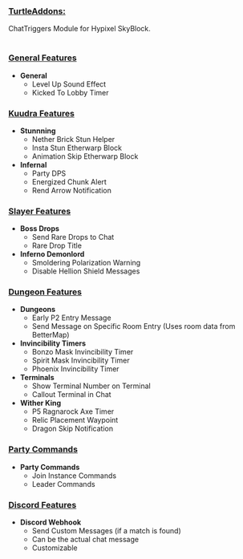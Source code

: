 ### <u>TurtleAddons:</u>
ChatTriggers Module for Hypixel SkyBlock.
<br>
<br>

### <u>General Features</u>
- **General**
    - Level Up Sound Effect
    - Kicked To Lobby Timer
### <u>Kuudra Features</u>
- **Stunnning**
    - Nether Brick Stun Helper
    - Insta Stun Etherwarp Block
    - Animation Skip Etherwarp Block
- **Infernal**
    - Party DPS
    - Energized Chunk Alert
    - Rend Arrow Notification
### <u>Slayer Features</u>
- **Boss Drops**
    - Send Rare Drops to Chat
    - Rare Drop Title
- **Inferno Demonlord**
    - Smoldering Polarization Warning
    - Disable Hellion Shield Messages
### <u>Dungeon Features</u>
-  **Dungeons**
    - Early P2 Entry Message
    - Send Message on Specific Room Entry (Uses room data from BetterMap)
-  **Invincibility Timers**
    - Bonzo Mask Invincibility Timer
    - Spirit Mask Invincibility Timer
    - Phoenix Invincibility Timer
- **Terminals**
    - Show Terminal Number on Terminal
    - Callout Terminal in Chat
- **Wither King**
    - P5 Ragnarock Axe Timer
    - Relic Placement Waypoint
    - Dragon Skip Notification
### <u>Party Commands</u>
- **Party Commands**
    - Join Instance Commands
    - Leader Commands
### <u>Discord Features</u>
- **Discord Webhook**
    - Send Custom Messages (if a match is found)
    - Can be the actual chat message
    - Customizable
